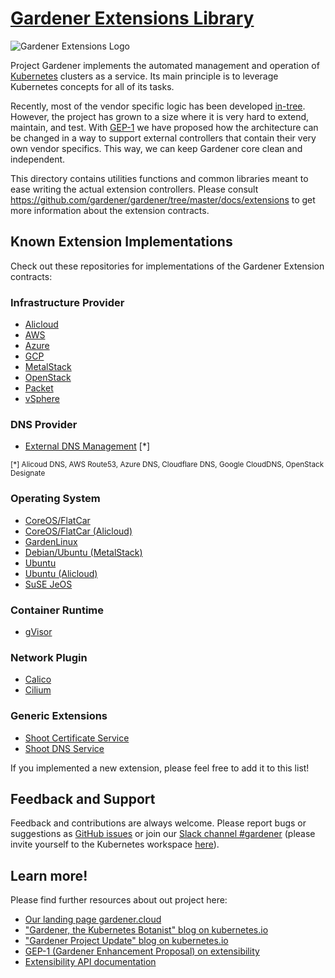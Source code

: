 # [Gardener Extensions Library](https://gardener.cloud)

![Gardener Extensions Logo](../logo/gardener-extensions-large.png)

Project Gardener implements the automated management and operation of [Kubernetes](https://kubernetes.io/) clusters as a service. Its main principle is to leverage Kubernetes concepts for all of its tasks.

Recently, most of the vendor specific logic has been developed [in-tree](https://github.com/gardener/gardener). However, the project has grown to a size where it is very hard to extend, maintain, and test. With [GEP-1](https://github.com/gardener/gardener/blob/master/docs/proposals/01-extensibility.md) we have proposed how the architecture can be changed in a way to support external controllers that contain their very own vendor specifics. This way, we can keep Gardener core clean and independent.

This directory contains utilities functions and common libraries meant to ease writing the actual extension controllers.
Please consult https://github.com/gardener/gardener/tree/master/docs/extensions to get more information about the extension contracts.

## Known Extension Implementations

Check out these repositories for implementations of the Gardener Extension contracts:

### Infrastructure Provider

- [Alicloud](https://github.com/gardener/gardener-extension-provider-alicloud)
- [AWS](https://github.com/gardener/gardener-extension-provider-aws)
- [Azure](https://github.com/gardener/gardener-extension-provider-azure)
- [GCP](https://github.com/gardener/gardener-extension-provider-gcp)
- [MetalStack](https://github.com/metal-stack/gardener-extension-provider-metal)
- [OpenStack](https://github.com/gardener/gardener-extension-provider-openstack)
- [Packet](https://github.com/gardener/gardener-extension-provider-packet)
- [vSphere](https://github.com/gardener/gardener-extension-provider-vsphere)

### DNS Provider

- [External DNS Management](https://github.com/gardener/external-dns-management) [*]

<sub>[*] Alicoud DNS, AWS Route53, Azure DNS, Cloudflare DNS, Google CloudDNS, OpenStack Designate</sub>

### Operating System

- [CoreOS/FlatCar](https://github.com/gardener/gardener-extension-os-coreos)
- [CoreOS/FlatCar (Alicloud)](https://github.com/gardener/gardener-extension-os-coreos-alicloud)
- [GardenLinux](https://github.com/gardener/gardener-extension-os-gardenlinux)
- [Debian/Ubuntu (MetalStack)](https://github.com/metal-stack/os-metal-extension)
- [Ubuntu](https://github.com/gardener/gardener-extension-os-ubuntu)
- [Ubuntu (Alicloud)](https://github.com/gardener/gardener-extension-os-ubuntu-alicloud)
- [SuSE JeOS](https://github.com/gardener/gardener-extension-os-suse-jeos)

### Container Runtime

- [gVisor](https://github.com/gardener/gardener-extension-runtime-gvisor)

### Network Plugin

- [Calico](https://github.com/gardener/gardener-extension-networking-calico)
- [Cilium](https://github.com/gardener/gardener-extension-networking-cilium)

### Generic Extensions

- [Shoot Certificate Service](https://github.com/gardener/gardener-extension-shoot-cert-service)
- [Shoot DNS Service](https://github.com/gardener/gardener-extension-shoot-dns-service)

If you implemented a new extension, please feel free to add it to this list!

## Feedback and Support

Feedback and contributions are always welcome. Please report bugs or suggestions as [GitHub issues](https://github.com/gardener/gardener/issues) or join our [Slack channel #gardener](https://kubernetes.slack.com/messages/gardener) (please invite yourself to the Kubernetes workspace [here](http://slack.k8s.io)).

## Learn more!

Please find further resources about out project here:

* [Our landing page gardener.cloud](https://gardener.cloud/)
* ["Gardener, the Kubernetes Botanist" blog on kubernetes.io](https://kubernetes.io/blog/2018/05/17/gardener/)
* ["Gardener Project Update" blog on kubernetes.io](https://kubernetes.io/blog/2019/12/02/gardener-project-update/)
* [GEP-1 (Gardener Enhancement Proposal) on extensibility](https://github.com/gardener/gardener/blob/master/docs/proposals/01-extensibility.md)
* [Extensibility API documentation](https://github.com/gardener/gardener/tree/master/docs/extensions)
